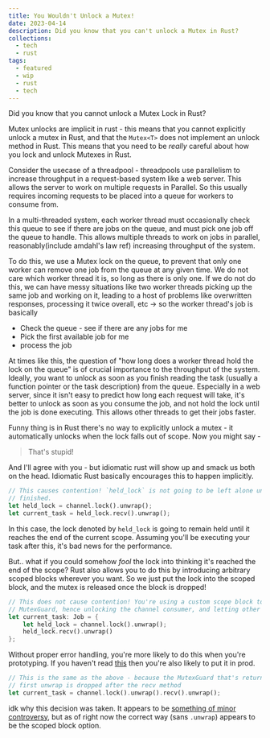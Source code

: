 ```yaml
---
title: You Wouldn't Unlock a Mutex!
date: 2023-04-14
description: Did you know that you can't unlock a Mutex in Rust?
collections:
  - tech
  - rust
tags:
  - featured
  - wip
  - rust
  - tech
---
```


Did you know that you cannot unlock a Mutex Lock in Rust?

Mutex unlocks are implicit in rust - this means that you cannot explicitly unlock a mutex in Rust, and that the `Mutex<T>` does not implement an unlock method in Rust.
This means that you need to be _really_ careful about how you lock and unlock Mutexes in Rust.

Consider the usecase of a threadpool - threadpools use parallelism to increase throughput in a request-based system like a web server. This allows the server to work on multiple requests in Parallel. So this usually requires incoming requests to be placed into a queue for workers to consume from.

In a multi-threaded system, each worker thread must occasionally check this queue to see if there are jobs on the queue, and must pick one job off the queue to handle. This allows multiple threads to work on jobs in parallel, reasonably(include amdahl's law ref) increasing throughput of the system.

To do this, we use a Mutex lock on the queue, to prevent that only one worker can remove one job from the queue at any given time. We do not care which worker thread it is, so long as there is only one. If we do not do this, we can have messy situations like two worker threads picking up the same job and working on it, leading to a host of problems like overwritten responses, processing it twice overall, etc -> so the worker thread's job is basically

- Check the queue - see if there are any jobs for me
- Pick the first available job for me
- process the job

At times like this, the question of "how long does a worker thread hold the lock on the queue" is of crucial importance to the throughput of the system. Ideally, you want to unlock as soon as you finish reading the task (usually a function pointer or the task description) from the queue. Especially in a web server, since it isn't easy to predict how long each request will take, it's better to unlock as soon as you consume the job, and not hold the lock until the job is done executing. This allows other threads to get their jobs faster.

Funny thing is in Rust there's no way to explicitly unlock a mutex - it automatically unlocks when the lock falls out of scope. Now you might say -

> That's stupid!

And I'll agree with you - but idiomatic rust will show up and smack us both on the head. Idiomatic Rust basically encourages this to happen implicitly.

```rust
// This causes contention! `held_lock` is not going to be left alone until the task is
// finished.
let held_lock = channel.lock().unwrap();
let current_task = held_lock.recv().unwrap();
```

In this case, the lock denoted by `held_lock` is going to remain held until it reaches the end of the current scope. Assuming you'll be executing your task after this, it's bad news for the performance.

But.. what if you could somehow _fool_ the lock into thinking it's reached the end of the scope? Rust also allows you to do this by introducing arbitrary scoped blocks wherever you want. So we just put the lock into the scoped block, and the mutex is released once the block is dropped!

```rust
// This does not cause contention! You're using a custom scope block to drop the
// MutexGuard, hence unlocking the channel consumer, and letting other threads get jobs
let current_task: Job = {
	let held_lock = channel.lock().unwrap();
	held_lock.recv().unwrap()
};
```

Without proper error handling, you're more likely to do this when you're prototyping. If you haven't read [this](https://blog.burntsushi.net/rust-error-handling/) then you're also likely to put it in prod.

```rust
// This is the same as the above - because the MutexGuard that's returned after the
// first unwrap is dropped after the recv method
let current_task = channel.lock().unwrap().recv().unwrap();
```

idk why this decision was taken. It appears to be [something of minor controversy](https://github.com/rust-lang/book/issues/1871), but as of right now the correct way (sans `.unwrap`) appears to be the scoped block option.
